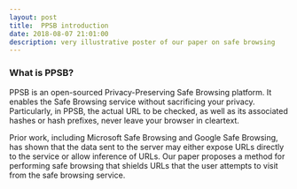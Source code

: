 ```yaml
---
layout: post
title:  PPSB introduction
date: 2018-08-07 21:01:00
description: very illustrative poster of our paper on safe browsing
---
```


### What is PPSB?

PPSB is an open-sourced Privacy-Preserving Safe Browsing platform. It enables the Safe Browsing service without sacrificing your privacy. Particularly, in PPSB, the actual URL to be checked, as well as its associated hashes or hash prefixes, never leave your browser in cleartext.

Prior work, including Microsoft Safe Browsing and Google Safe Browsing, has shown that the data sent to the server may either expose URLs directly to the service or allow inference of URLs. Our paper proposes a method for performing safe browsing that shields URLs that the user attempts to visit from the safe browsing service. 

<!-- <div class="row mt-3"> -->
<div>
    <object data="{{ site.baseurl }}/assets/pdf/ppsb.pdf" width="800" height="1200" type="application/pdf" data-zoomable></object>
</div>

